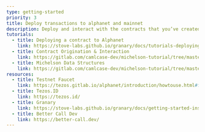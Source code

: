```yaml
---
type: getting-started
priority: 3
title: Deploy transactions to alphanet and mainnet
description: Deploy and interact with the contracts that you’ve created.
tutorials:
  - title: Deploying a contract to Alphanet
    link: https://stove-labs.github.io/granary/docs/tutorials-deploying-a-tezos-smart-contract-to-alphanet
  - title: Contract Origination & Interaction
    link: https://gitlab.com/camlcase-dev/michelson-tutorial/tree/master/03
  - title: Michelson Data Structures
    link: https://gitlab.com/camlcase-dev/michelson-tutorial/tree/master/04
resources:
  - title: Testnet Faucet
    link: https://tezos.gitlab.io/alphanet/introduction/howtouse.html#faucet
  - title: Tezos.ID
    link: https://tezos.id/
  - title: Granary
    link: https://stove-labs.github.io/granary/docs/getting-started-install
  - title: Better Call Dev
    link: https://better-call.dev/
---
```

